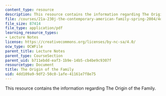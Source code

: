 ```yaml
---
content_type: resource
description: This resource contains the information regarding The Origin of the Family.
file: /courses/21a-230j-the-contemporary-american-family-spring-2004/4dd109a99df250c01afe41161e7f8e75_MIT21A_230JS04_originoffamily.pdf
file_size: 87414
file_type: application/pdf
learning_resource_types:
- Lecture Notes
license: https://creativecommons.org/licenses/by-nc-sa/4.0/
ocw_type: OCWFile
parent_title: Lecture Notes
parent_type: CourseSection
parent_uid: b711ebdd-eaf3-1b9e-14b5-cb4be9c9307f
resourcetype: Document
title: The Origin of the Family
uid: 4dd109a9-9df2-50c0-1afe-41161e7f8e75
---
```

This resource contains the information regarding The Origin of the Family.